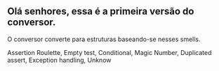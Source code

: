 Olá senhores, essa é a primeira versão do conversor.
---------------------------------------------------------------------------------------------------------------------
O conversor converte para estruturas baseando-se nesses smells.

Assertion Roulette,
Empty test,
Conditional,
Magic Number,
Duplicated assert,
Exception handling,
Unknow
